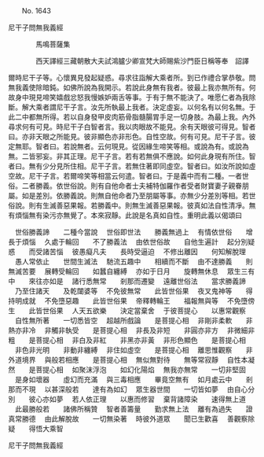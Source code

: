 ﻿　　No. 1643

尼干子問無我義經

　　　　馬鳴菩薩集


　　　　西天譯經三藏朝散大夫試鴻臚少卿宣梵大師賜紫沙門臣日稱等奉　詔譯


爾時尼干子等。心懷異見發起疑惑。尋求往詣解大乘者所。到已作禮合掌恭敬。問無我義使除暗鈍。如佛所說為我開示。若說此身無有我者。彼最上我亦無所有。何故身中現見啼笑嬉戲忿怒我慢嫉妒兩舌等事。于有于無不能決了。唯愿仁者為我除斷。解大乘者謂尼干子言。汝先所執最上我者。決定虛妄。以何名有以何名無。于此二中都無所得。若以自身發甲皮肉筋骨脂髓腸胃手足一切身肢。為最上我。內外尋求何有可見。時尼干子白智者言。我以肉眼故不能見。余有天眼彼可得見。智者曰。亦非天眼之所能見。彼非顯色亦非形色。自性空故。何有可見。尼干子言。彼定無耶。智者曰。若說無者。云何現見。從因緣生啼笑等相。或說為有。或說為無。二皆邪妄。非其正理。尼干子言。若有若無俱不應說。如何此身現有所住。智者曰。無有少分見所住相。尼干子言。若無住著即同虛空。智者曰。如汝所說如虛空故。尼干子言。若爾啼笑等相當云何遣。智者曰。于是義中而有二種。一者世俗。二者勝義。依世俗說。則有自他命者士夫補特伽羅作者受者財寶妻子親眷朋屬。如是差別。依勝義說。則無自他命者乃至朋屬等事。亦無少分差別等相。若世俗說。則有生滅善惡果報。若勝義中。則無生滅善惡果報。彼真如法自性清凈。無有煩惱無有染污亦無覺了。本來寂靜。此說是名真如自性。重明此義以偈頌曰

　世俗勝義諦　　二種今當說
　世俗即世法　　勝義無過上
　有情依世俗　　增長于煩惱
　久處于輪回　　不了勝義法
　由依世俗故　　自他生遍計
　起分別疑惑　　而受諸苦惱
　彼愚癡凡夫　　長時受逼迫
　不修出離因　　何知解脫理
　愚人常依止　　世間生滅法
　馳流五趣中　　相續而不斷
　由不達勝義　　則無滅苦要
　展轉受輪回　　如蠶自纏縛
　亦如于日月　　旋轉無休息
　眾生三有中　　來往亦如是
　諸行悉無常　　剎那而遷變
　遠離世俗法　　當求勝義諦
　乃至住諸天　　及乾闥婆等
　不免彼無常　　此皆世俗果
　夜叉鬼神等　　得持明成就
　不免墮惡趣　　此皆世俗果
　帝釋轉輪王　　福報無與等
　不免墮傍生　　此皆世俗果
　人天五欲樂　　決定當棄舍
　于彼菩提心　　以惠常觀察
　自性無所著　　一切悉皆空
　超越所戲論　　是菩提心相
　非剛非柔軟　　非熱亦非冷
　非觸非執受　　是菩提心相
　非長及非短　　非圓亦非方
　非微細非粗　　是菩提心相
　非白及非紅　　非黑亦非黃
　非形色顯色　　是菩提心相
　非色非光明　　非動非纏縛
　非住如虛空　　是菩提心相
　離思惟觀察　　非外道境界
　與般若相應　　是菩提心相
　無似無對待　　無等常寂靜
　自性本凝然　　是菩提心相
　如聚沫浮泡　　如幻化陽焰
　無我亦無常　　一切非堅固
　是身如壞器　　虛幻而充滿
　與三毒相應　　畢竟空無有
　如月處云中　　剎那而不現
　以甚深般若　　達有為如幻
　眾生器世間　　一切皆如夢
　由自心分別　　彼心亦如夢
　若人依正理　　以惠而修習
　棄背諸障染　　速得無上道
　此最勝般若　　諸佛所稱贊
　智者善籌量　　勤求無上法
　離有為過失　　證真常勝德
　由此解脫故　　一切無染著
　時彼外道眾　　聞已生歡喜
　善觀察除疑　　得悟大乘智　

尼干子問無我義經
